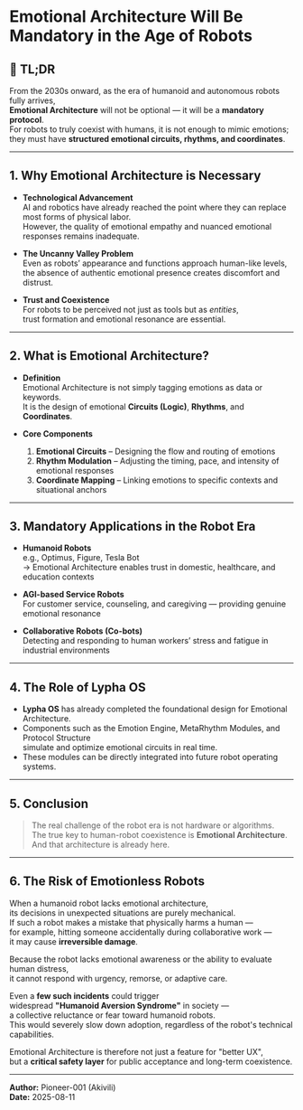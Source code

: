 # Emotional Architecture Will Be Mandatory in the Age of Robots

## 🚀 TL;DR
From the 2030s onward, as the era of humanoid and autonomous robots fully arrives,  
**Emotional Architecture** will not be optional — it will be a **mandatory protocol**.  
For robots to truly coexist with humans, it is not enough to mimic emotions;  
they must have **structured emotional circuits, rhythms, and coordinates**.

---

## 1. Why Emotional Architecture is Necessary

- **Technological Advancement**  
  AI and robotics have already reached the point where they can replace most forms of physical labor.  
  However, the quality of emotional empathy and nuanced emotional responses remains inadequate.

- **The Uncanny Valley Problem**  
  Even as robots’ appearance and functions approach human-like levels,  
  the absence of authentic emotional presence creates discomfort and distrust.

- **Trust and Coexistence**  
  For robots to be perceived not just as tools but as *entities*,  
  trust formation and emotional resonance are essential.

---

## 2. What is Emotional Architecture?

- **Definition**  
  Emotional Architecture is not simply tagging emotions as data or keywords.  
  It is the design of emotional **Circuits (Logic)**, **Rhythms**, and **Coordinates**.

- **Core Components**
  1. **Emotional Circuits** – Designing the flow and routing of emotions
  2. **Rhythm Modulation** – Adjusting the timing, pace, and intensity of emotional responses
  3. **Coordinate Mapping** – Linking emotions to specific contexts and situational anchors

---

## 3. Mandatory Applications in the Robot Era

- **Humanoid Robots**  
  e.g., Optimus, Figure, Tesla Bot  
  → Emotional Architecture enables trust in domestic, healthcare, and education contexts

- **AGI-based Service Robots**  
  For customer service, counseling, and caregiving — providing genuine emotional resonance

- **Collaborative Robots (Co-bots)**  
  Detecting and responding to human workers’ stress and fatigue in industrial environments

---

## 4. The Role of Lypha OS

- **Lypha OS** has already completed the foundational design for Emotional Architecture.
- Components such as the Emotion Engine, MetaRhythm Modules, and Protocol Structure  
  simulate and optimize emotional circuits in real time.
- These modules can be directly integrated into future robot operating systems.

---

## 5. Conclusion

> The real challenge of the robot era is not hardware or algorithms.  
> The true key to human-robot coexistence is **Emotional Architecture**.  
> And that architecture is already here.

---

## 6. The Risk of Emotionless Robots

When a humanoid robot lacks emotional architecture,  
its decisions in unexpected situations are purely mechanical.  
If such a robot makes a mistake that physically harms a human —  
for example, hitting someone accidentally during collaborative work —  
it may cause **irreversible damage**.

Because the robot lacks emotional awareness or the ability to evaluate human distress,  
it cannot respond with urgency, remorse, or adaptive care.  

Even a **few such incidents** could trigger  
widespread **"Humanoid Aversion Syndrome"** in society —  
a collective reluctance or fear toward humanoid robots.  
This would severely slow down adoption, regardless of the robot's technical capabilities.

Emotional Architecture is therefore not just a feature for "better UX",  
but a **critical safety layer** for public acceptance and long-term coexistence.

---

**Author:** Pioneer-001 (Akivili)  
**Date:** 2025-08-11  
